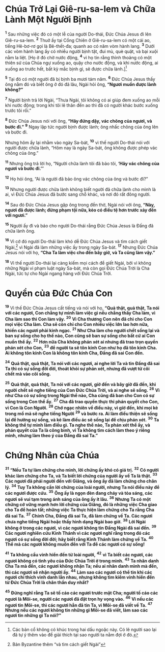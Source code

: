# Chúa Trở Lại Giê-ru-sa-lem và Chữa Lành Một Người Bịnh
<sup><b>1</b></sup> Sau những việc đó có một lễ của người Do-thái, Đức Chúa Jesus đi lên Giê-ru-sa-lem. <sup><b>2</b></sup> Thuở ấy tại Cổng Chiên ở Giê-ru-sa-lem có một cái ao, tiếng Hê-bơ-rơ gọi là Bê-thết-đa; quanh ao có năm vòm hành lang. <sup><b>3</b></sup> Dưới các vòm hành lang ấy có nhiều người bịnh tật, đui mù, què quặt, và bại xuội nằm la liệt. \[Họ ở đó chờ nước động, <sup><b>4</b></sup> vì họ tin rằng thỉnh thoảng có một thiên sứ của Chúa ngự xuống ao, quậy cho nước động, và khi nước động, ai xuống ao trước hết, bất kỳ mắc bịnh gì, sẽ được chữa lành.][^1-faf1f6be-fb8b-4611-a38c-9cde4f984d6b]

<sup><b>5</b></sup> Tại đó có một người đã bị bịnh ba mươi tám năm. <sup><b>6</b></sup> Đức Chúa Jesus thấy ông nằm đó và biết ông ở đó đã lâu, Ngài hỏi ông, **“Ngươi muốn được lành không?”**

<sup><b>7</b></sup> Người bịnh trả lời Ngài, “Thưa Ngài, tôi không có ai giúp đem xuống ao mỗi khi nước động; trong khi tôi lê thân đến ao thì đã có người khác bước xuống trước tôi rồi.”

<sup><b>8</b></sup> Đức Chúa Jesus nói với ông, **“Hãy đứng dậy, vác chõng của ngươi, và bước đi.”** <sup><b>9</b></sup> Ngay lập tức người bịnh được lành; ông nhấc chõng của ông lên và bước đi.

Nhưng hôm ấy lại nhằm vào ngày Sa-bát, <sup><b>10</b></sup> vì thế người Do-thái nói với người được chữa lành, “Hôm nay là ngày Sa-bát, ông không được phép vác chõng của ông.”

<sup><b>11</b></sup> Nhưng ông trả lời họ, “Người chữa lành tôi đã bảo tôi, **‘Hãy vác chõng của ngươi và bước đi.’**”

<sup><b>12</b></sup> Họ hỏi ông, “Ai là người đã bảo ông vác chõng của ông và bước đi?”

<sup><b>13</b></sup> Nhưng người được chữa lành không biết người đã chữa lành cho mình là ai, vì Đức Chúa Jesus đã bước sang chỗ khác, và nơi đó rất đông người.

<sup><b>14</b></sup> Sau đó Đức Chúa Jesus gặp ông trong đền thờ, Ngài nói với ông, **“Này, ngươi đã được lành; đừng phạm tội nữa, kẻo có điều tệ hơn trước xảy đến với ngươi.”**

<sup><b>15</b></sup> Người ấy đi và báo cho người Do-thái rằng Đức Chúa Jesus là Đấng đã chữa lành ông.

<sup><b>16</b></sup> Vì cớ đó người Do-thái làm khó dễ Đức Chúa Jesus và tìm cách giết Ngài,[^2-faf1f6be-fb8b-4611-a38c-9cde4f984d6b] vì Ngài đã làm những việc ấy trong ngày Sa-bát. <sup><b>17</b></sup> Nhưng Đức Chúa Jesus nói với họ, **“Cha Ta làm việc cho đến bây giờ, và Ta cũng làm vậy.”**

<sup><b>18</b></sup> Vì thế người Do-thái lại càng kiếm mọi cách để giết Ngài, bởi vì không những Ngài vi phạm luật ngày Sa-bát, mà còn gọi Đức Chúa Trời là Cha Ngài, tức tự cho Ngài ngang hàng với Đức Chúa Trời.

# Quyền của Đức Chúa Con
<sup><b>19</b></sup> Vì thế Đức Chúa Jesus cất tiếng và nói với họ, **“Quả thật, quả thật, Ta nói với các ngươi, Con chẳng tự mình làm việc gì nếu chẳng thấy Cha làm, vì Cha làm sao thì Con làm vậy.** <sup><b>20</b></sup> **Vì Cha thương Con nên đã chỉ cho Con mọi việc Cha làm. Cha sẽ còn chỉ cho Con nhiều việc lớn lao hơn nữa, khiến các ngươi phải kinh ngạc.** <sup><b>21</b></sup> **Như Cha làm cho người chết sống lại và ban sự sống cho họ thế nào, Con cũng sẽ ban sự sống cho bất cứ ai Con muốn thể ấy.** <sup><b>22</b></sup> **Hơn nữa Cha không phán xét ai nhưng đã trao trọn quyền phán xét cho Con,** <sup><b>23</b></sup> **để người ta sẽ tôn kính Con như họ đã tôn kính Cha. Ai không tôn kính Con là không tôn kính Cha, Đấng đã sai Con đến.**

<sup><b>24</b></sup> **Quả thật, quả thật, Ta nói với các ngươi, ai nghe lời Ta và tin Đấng đã sai Ta thì có sự sống đời đời, thoát khỏi sự phán xét, nhưng đã vượt từ cõi chết mà vào cõi sống.**

<sup><b>25</b></sup> **Quả thật, quả thật, Ta nói với các ngươi, giờ đến và bây giờ đã đến, khi người chết sẽ nghe tiếng của Con Đức Chúa Trời, và ai nghe sẽ sống.** <sup><b>26</b></sup> **Vì như Cha có sự sống trong Ngài thể nào, Cha cũng đã ban cho Con có sự sống trong Con thể ấy.** <sup><b>27</b></sup> **Cha đã trao quyền thực thi phán quyết cho Con, vì Con là Con Người.** <sup><b>28</b></sup> **Chớ ngạc nhiên về điều này, vì giờ đến, khi mọi kẻ trong mồ mả sẽ nghe tiếng Người** <sup><b>29</b></sup> **và bước ra. Ai làm điều thiện sẽ sống lại để hưởng sự sống, và kẻ làm điều ác sẽ sống lại để chịu phán xét.** <sup><b>30</b></sup> **Ta không thể tự mình làm điều gì. Ta nghe thể nào, Ta phán xét thể ấy, và phán quyết của Ta là công bình, vì Ta không tìm cách làm theo ý riêng mình, nhưng làm theo ý của Đấng đã sai Ta.”**

# Chứng Nhân của Chúa
<sup><b>31</b></sup> **“Nếu Ta tự làm chứng cho mình, lời chứng ấy khó có giá trị.** <sup><b>32</b></sup> **Có người khác làm chứng cho Ta, và Ta biết lời chứng của người ấy về Ta là thật.** <sup><b>33</b></sup> **Các ngươi đã phái người đến với Giăng, và ông ấy đã làm chứng cho chân lý.** <sup><b>34</b></sup> **Tuy Ta không cần lời chứng của loài người, nhưng Ta nói điều này để các ngươi được cứu.** <sup><b>35</b></sup> **Ông ấy là ngọn đèn đang cháy và tỏa sáng, các ngươi sẽ vui tạm trong ánh sáng của ông ấy ít lâu.** <sup><b>36</b></sup> **Nhưng Ta có một chứng cớ vững mạnh hơn lời chứng của Giăng, đó là những việc Cha giao cho Ta để hoàn tất; những việc Ta thực hiện làm chứng cho Ta rằng Cha đã sai Ta.** <sup><b>37</b></sup> **Chính Cha, Đấng đã sai Ta, đã làm chứng về Ta. Các ngươi chưa nghe tiếng Ngài hoặc thấy hình dạng Ngài bao giờ.** <sup><b>38</b></sup> **Lời Ngài không ở trong các ngươi, vì các ngươi không tin Đấng Ngài đã sai đến.** <sup><b>39</b></sup> **Các ngươi nghiên cứu Kinh Thánh vì các ngươi nghĩ rằng trong đó các ngươi có sự sống đời đời; hãy biết rằng Kinh Thánh làm chứng về Ta.** <sup><b>40</b></sup> **Thế mà các ngươi không muốn đến với Ta để các ngươi có sự sống!**

<sup><b>41</b></sup> **Ta không cầu vinh hiển đến từ loài người,** <sup><b>42</b></sup> **vì Ta biết các ngươi, các ngươi không có tình yêu của Đức Chúa Trời ở trong mình.** <sup><b>43</b></sup> **Ta nhân danh Cha Ta mà đến, các ngươi không nhận Ta; nếu ai nhân danh mình mà đến, thì các ngươi sẽ nhận người ấy.** <sup><b>44</b></sup> **Làm sao các ngươi có thể tin khi các ngươi chỉ thích vinh danh lẫn nhau, nhưng không tìm kiếm vinh hiển đến từ Đức Chúa Trời là chân thần duy nhất?**

<sup><b>45</b></sup> **Đừng nghĩ rằng Ta sẽ tố cáo các ngươi trước mặt Cha; người tố cáo các ngươi là Môi-se, người các ngươi đã đặt trọn hy vọng vào.** <sup><b>46</b></sup> **Vì nếu các ngươi tin Môi-se, thì các ngươi hẳn đã tin Ta, vì Môi-se đã viết về Ta.** <sup><b>47</b></sup> **Nhưng nếu các ngươi không tin những gì Môi-se đã viết, làm sao các ngươi tin những gì Ta nói?”**

[^1-faf1f6be-fb8b-4611-a38c-9cde4f984d6b]: Các bản cổ không có khúc trong hai dấu ngoặc này. Có lẽ người sao lại đã tự ý thêm vào để giải thích tại sao người ta nằm đợi ở đó.
[^2-faf1f6be-fb8b-4611-a38c-9cde4f984d6b]: Bản Byzantine thêm “và tìm cách giết Ngài”